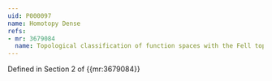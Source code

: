 ```yaml
---
uid: P000097
name: Homotopy Dense
refs:
- mr: 3679084
  name: Topological classification of function spaces with the Fell topology IV
---
```

Defined in Section 2 of {{mr:3679084}}

